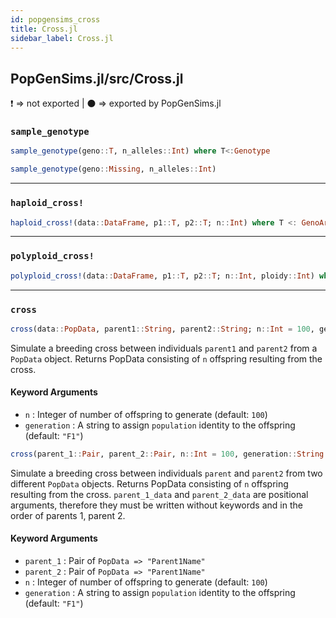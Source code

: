 ```yaml
---
id: popgensims_cross
title: Cross.jl
sidebar_label: Cross.jl
---
```

## PopGenSims.jl/src/Cross.jl
❗ => not exported | 
⚫ => exported by PopGenSims.jl

### `sample_genotype`
```julia
sample_genotype(geno::T, n_alleles::Int) where T<:Genotype
```
```julia
sample_genotype(geno::Missing, n_alleles::Int)
```
----

### `haploid_cross!`
```julia
haploid_cross!(data::DataFrame, p1::T, p2::T; n::Int) where T <: GenoArray
```

----

### `polyploid_cross!`
```julia
polyploid_cross!(data::DataFrame, p1::T, p2::T; n::Int, ploidy::Int) where T <: GenoArray
 ```

----
    
### `cross`
```julia
cross(data::PopData, parent1::String, parent2::String; n::Int = 100, generation::String = "F1")
```
Simulate a breeding cross between individuals `parent1` and `parent2` from a `PopData` object.
Returns PopData consisting of `n` offspring resulting from the cross.
#### Keyword Arguments
- `n` : Integer of number of offspring to generate (default: `100`)
- `generation` : A string to assign `population` identity to the offspring (default: `"F1"`)



```julia
cross(parent_1::Pair, parent_2::Pair, n::Int = 100, generation::String = "F1")
```
Simulate a breeding cross between individuals `parent` and `parent2` from two different `PopData` objects.
Returns PopData consisting of `n` offspring resulting from the cross. `parent_1_data` and `parent_2_data` 
are positional arguments, therefore they must be written without keywords and in the order of parents 1, parent 2. 
#### Keyword Arguments
- `parent_1` : Pair of `PopData => "Parent1Name"`
- `parent_2` : Pair of `PopData => "Parent1Name"`
- `n` : Integer of number of offspring to generate (default: `100`)
- `generation` : A string to assign `population` identity to the offspring (default: `"F1"`)
